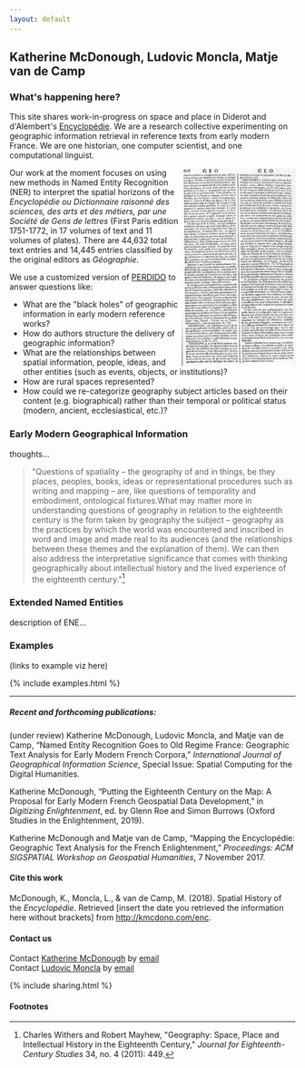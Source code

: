 ```yaml
---
layout: default
---
```


## Katherine McDonough, Ludovic Moncla, Matje van de Camp

### What's happening here?

This site shares work-in-progress on space and place in Diderot and d'Alembert's [Encyclopédie](https://artflsrv03.uchicago.edu/philologic4/encyclopedie1117/). We are a research collective experimenting on geographic information retrieval in reference texts from early modern France. We are one historian, one computer scientist, and one computational linguist.

<img align="right" width="200" src="images/ENC_7-608.jpeg" alt="page image">

Our work at the moment focuses on using new methods in Named Entity Recognition (NER) to interpret the spatial horizons of the *Encyclopédie ou Dictionnaire raisonné des sciences, des arts et des métiers, par une Société de Gens de lettres* (First Paris edition 1751-1772, in 17 volumes of text and 11 volumes of plates). There are 44,632 total text entries and 14,445 entries classified by the original editors as *Géographie*.

We use a customized version of [PERDIDO](http://erig.univ-pau.fr/PERDIDO/=) to answer questions like:
- What are the "black holes" of geographic information in early modern reference works?
- How do authors structure the delivery of geographic information?
- What are the relationships between spatial information, people, ideas, and other entities (such as events, objects, or institutions)?
- How are rural spaces represented?
- How could we re-categorize geography subject articles based on their content (e.g. biographical) rather than their temporal or political status (modern, ancient, ecclesiastical, etc.)?

### Early Modern Geographical Information

thoughts...

> "Questions of spatiality – the geography of and in things, be they places,
peoples, books, ideas or representational procedures such as writing and
mapping – are, like questions of temporality and embodiment, ontological
fixtures.What may matter more in understanding questions of geography in
relation to the eighteenth century is the form taken by geography the subject
– geography as the practices by which the world was encountered and
inscribed in word and image and made real to its audiences (and the
relationships between these themes and the explanation of them). We can
then also address the interpretative significance that comes with thinking
geographically about intellectual history and the lived experience of the
eighteenth century."[^1]





### Extended Named Entities

description of ENE...

### Examples

(links to example viz here)

{% include examples.html %}

<hr>


##### Recent and forthcoming publications:

(under review) Katherine McDonough, Ludovic Moncla, and Matje van de Camp, “Named Entity Recognition Goes to Old Regime France: Geographic Text Analysis for Early Modern French Corpora,” *International Journal of Geographical Information Science*, Special Issue: Spatial Computing for the Digital Humanities.

Katherine McDonough, “Putting the Eighteenth Century on the Map: A Proposal for Early Modern French Geospatial Data Development,” in *Digitizing Enlightenment*, ed. by Glenn Roe and Simon Burrows (Oxford Studies in the Enlightenment, 2019).

Katherine McDonough and Matje van de Camp, “Mapping the Encyclopédie: Geographic Text Analysis for the French Enlightenment,” *Proceedings: ACM SIGSPATIAL Workshop on Geospatial Humanities*, 7 November 2017.

#### Cite this work

McDonough, K., Moncla, L., & van de Camp, M. (2018). Spatial History of the *Encyclopédie*. Retrieved [insert the date you retrieved the information here without brackets] from http://kmcdono.com/enc.

#### Contact us

Contact [Katherine McDonough](https://library.stanford.edu/people/kmcdono2) by [email](kmcdono2@stanford.edu)  
Contact [Ludovic Moncla](https://lmoncla.ddns.net/) by [email](ludovic.moncla@insa-lyon.fr)

{% include sharing.html %}

#### Footnotes

[^1]: Charles Withers and Robert Mayhew, "Geography: Space, Place and Intellectual History in the Eighteenth Century," *Journal for Eighteenth-Century Studies* 34, no. 4 (2011): 449.

